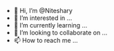 - 👋 Hi, I’m @Niteshary
- 👀 I’m interested in ...
- 🌱 I’m currently learning ...
- 💞️ I’m looking to collaborate on ...
- 📫 How to reach me ...

<!---
Niteshary/Niteshary is a ✨ special ✨ repository because its `README.md` (this file) appears on your GitHub profile.
You can click the Preview link to take a look at your changes.
--->

